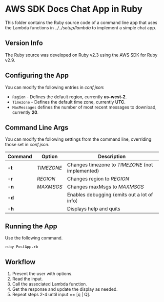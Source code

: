 # AWS SDK Docs Chat App in Ruby

This folder contains the Ruby source code of a command line app that uses the Lambda
functions in
*../../setup/lambda* to implement a simple chat app.

## Version Info

The Ruby source was developed on Ruby v2.3 using the AWS SDK for Ruby v2.9.

## Configuring the App

You can modify the following entries in *conf.json*:

* `Region` - Defines the default region, currently **us-west-2**.
* `Timezone` - Defines the default time zone, currently **UTC**.
* `MaxMessages` defines the number of most recent messages to download, currently
**20**.

## Command Line Args

You can modify the following settings from the command line,
overriding those set in *conf.json*.

| Command | Option     | Description |
| ------- | ---------- | ----------------------------------------------- |
| **-t**  | *TIMEZONE* | Changes timezone to *TIMEZONE* (not implemented) |
| **-r**  | *REGION*   | Changes region to *REGION* |
| **-n**  | *MAXMSGS*  | Changes maxMsgs to *MAXMSGS* |
| **-d**  | | Enables debugging (emits out a lot of info) |
| **-h**  | | Displays help and quits |

## Running the App

Use the following command.

`ruby PostApp.rb`

## Workflow

1. Present the user with options.
2. Read the input.
3. Call the associated Lambda function.
4. Get the response and update the display as needed.
5. Repeat steps 2-4 until input == [q | Q].

